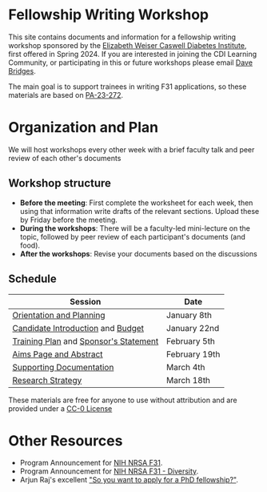 # Fellowship Writing Workshop

This site contains documents and information for a fellowship writing workshop sponsored by the [Elizabeth Weiser Caswell Diabetes Institute](https://diabetes.med.umich.edu/), first offered in Spring 2024.  If you are interested in joining the CDI Learning Community, or participating in this or future workshops please email [Dave Bridges](mailto:davebrid@umich.edu).

The main goal is to support trainees in writing F31 applications, so these materials are based on [PA-23-272](https://grants.nih.gov/grants/guide/pa-files/PA-23-272.html).

# Organization and Plan

We will host workshops every other week with a brief faculty talk and peer review of each other's documents

## Workshop structure

* **Before the meeting**: First complete the worksheet for each week, then using that information write drafts of the relevant sections.  Upload these by Friday before the meeting.
* **During the workshops**: There will be a faculty-led mini-lecture on the topic, followed by peer review of each participant's documents (and food).
* **After the workshops**: Revise your documents based on the discussions

## Schedule

| Session | Date | 
| ------------- | ------------- |
| [Orientation and Planning](Timeline.md)  | January 8th |
| [Candidate Introduction](Candidate.md) and [Budget](Budget.md)| January 22nd | 
| [Training Plan](Training_Plan.md) and [Sponsor's Statement](Sponsor_Statement.md) | February 5th | 
| [Aims Page and Abstract](Aims.md) |  February 19th| 
| [Supporting Documentation](Supporting_Documents) | March 4th |
| [Research Strategy](Research_Stragegy.md)| March 18th |



These materials are free for anyone to use without attribution and are provided under a [CC-0 License](LICENSE.md)

# Other Resources

* Program Announcement for [NIH NRSA F31](https://grants.nih.gov/grants/guide/pa-files/PA-23-272.html).
* Program Announcement for [NIH NRSA F31 - Diversity](https://grants.nih.gov/grants/guide/pa-files/PA-23-271.html).
* Arjun Raj's excellent ["So you want to apply for a PhD fellowship?"](https://docs.google.com/document/d/1WTMW3LZl1ifpFE1ddH1lvfijmmMsFwZggwsuQcotV_A/edit).


